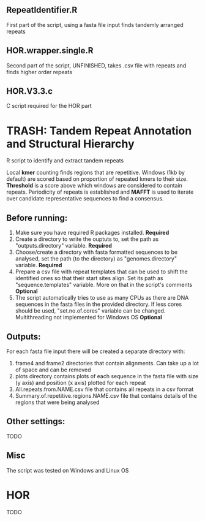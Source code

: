 ## RepeatIdentifier.R
First part of the script, using a fasta file input finds tandemly arranged repeats
## HOR.wrapper.single.R
Second part of the script, UNFINISHED, takes .csv file with repeats and finds higher order repeats
## HOR.V3.3.c 
C script required for the HOR part

# TRASH: Tandem Repeat Annotation and Structural Hierarchy
R script to identify and extract tandem repeats

Local **kmer** counting finds regions that are repetitive. Windows (1kb by default) are scored based on proportion of repeated kmers to their size. **Threshold** is a score above which windows are considered to contain repeats. Periodicity of repeats is established and **MAFFT** is used to iterate over candidate representative sequences to find a consensus. 

## Before running:

1. Make sure you have required R packages installed. **Required**
2. Create a directory to write the ouptuts to, set the path as "outputs.directory" variable. **Required**
3. Choose/create a directory with fasta formatted sequences to be analysed, set the path (to the directory) as "genomes.directory" variable. **Required**
4. Prepare a csv file with repeat templates that can be used to shift the identified ones so that their start sites align. Set its path as "sequence.templates" variable. More on that in the script's comments **Optional**
5. The script automatically tries to use as many CPUs as there are DNA sequences in the fasta files in the provided directory. If less cores should be used, "set.no.of.cores" variable can be changed. Multithreading not implemented for Windows OS **Optional**

## Outputs:
For each fasta file input there will be created a separate directory with:
1. frame4 and frame2 directories that contain alignments. Can take up a lot of space and can be removed
2. plots directory contains plots of each sequence in the fasta file with size (y axis) and position (x axis) plotted for each repeat
3. All.repeats.from.NAME.csv file that contains all repeats in a csv format
4. Summary.of.repetitive.regions.NAME.csv file that contains details of the regions that were being analysed


## Other settings:
TODO

## Misc
The script was tested on Windows and Linux OS

# HOR 
TODO


